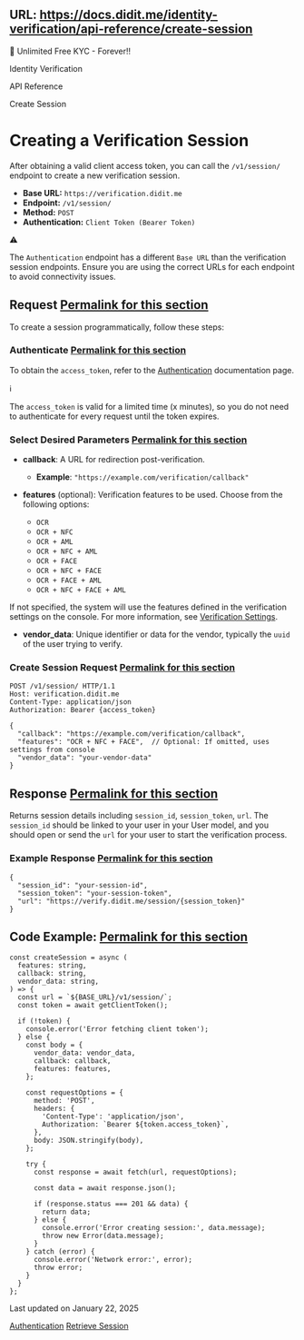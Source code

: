 URL: https://docs.didit.me/identity-verification/api-reference/create-session
---
🎉 Unlimited Free KYC - Forever!!

Identity Verification

API Reference

Create Session

# Creating a Verification Session

After obtaining a valid client access token, you can call the `/v1/session/` endpoint to create a new verification session.

- **Base URL:** `https://verification.didit.me`
- **Endpoint:** `/v1/session/`
- **Method:** `POST`
- **Authentication:** `Client Token (Bearer Token)`

⚠️

The `Authentication` endpoint has a different `Base URL` than the verification
session endpoints. Ensure you are using the correct URLs for each endpoint to
avoid connectivity issues.

## Request [Permalink for this section](https://docs.didit.me/identity-verification/api-reference/create-session\#request)

To create a session programmatically, follow these steps:

### Authenticate [Permalink for this section](https://docs.didit.me/identity-verification/api-reference/create-session\#authenticate)

To obtain the `access_token`, refer to the [Authentication](https://docs.didit.me/identity-verification/api-reference/authentication) documentation page.

ℹ️

The `access_token` is valid for a limited time (x minutes), so you do not need
to authenticate for every request until the token expires.

### Select Desired Parameters [Permalink for this section](https://docs.didit.me/identity-verification/api-reference/create-session\#select-desired-parameters)

- **callback**: A URL for redirection post-verification.
  - **Example**: `"https://example.com/verification/callback"`
- **features** (optional): Verification features to be used. Choose from the following options:


  - `OCR`
  - `OCR + NFC`
  - `OCR + AML`
  - `OCR + NFC + AML`
  - `OCR + FACE`
  - `OCR + NFC + FACE`
  - `OCR + FACE + AML`
  - `OCR + NFC + FACE + AML`

If not specified, the system will use the features defined in the verification settings on the console. For more information, see [Verification Settings](https://docs.didit.me/identity-verification/verification-settings#3-verification-features).

- **vendor\_data**: Unique identifier or data for the vendor, typically the `uuid` of the user trying to verify.


### Create Session Request [Permalink for this section](https://docs.didit.me/identity-verification/api-reference/create-session\#create-session-request)

```nx-border-black nx-border-opacity-[0.04] nx-bg-opacity-[0.03] nx-bg-black nx-break-words nx-rounded-md nx-border nx-py-0.5 nx-px-[.25em] nx-text-[.9em] dark:nx-border-white/10 dark:nx-bg-white/10
POST /v1/session/ HTTP/1.1
Host: verification.didit.me
Content-Type: application/json
Authorization: Bearer {access_token}

{
  "callback": "https://example.com/verification/callback",
  "features": "OCR + NFC + FACE",  // Optional: If omitted, uses settings from console
  "vendor_data": "your-vendor-data"
}
```

## Response [Permalink for this section](https://docs.didit.me/identity-verification/api-reference/create-session\#response)

Returns session details including `session_id`, `session_token`, `url`. The `session_id` should be linked to your user in your User model, and you should open or send the `url` for your user to start the verification process.

### Example Response [Permalink for this section](https://docs.didit.me/identity-verification/api-reference/create-session\#example-response)

```nx-border-black nx-border-opacity-[0.04] nx-bg-opacity-[0.03] nx-bg-black nx-break-words nx-rounded-md nx-border nx-py-0.5 nx-px-[.25em] nx-text-[.9em] dark:nx-border-white/10 dark:nx-bg-white/10
{
  "session_id": "your-session-id",
  "session_token": "your-session-token",
  "url": "https://verify.didit.me/session/{session_token}"
}
```

## Code Example: [Permalink for this section](https://docs.didit.me/identity-verification/api-reference/create-session\#code-example)

```nx-border-black nx-border-opacity-[0.04] nx-bg-opacity-[0.03] nx-bg-black nx-break-words nx-rounded-md nx-border nx-py-0.5 nx-px-[.25em] nx-text-[.9em] dark:nx-border-white/10 dark:nx-bg-white/10
const createSession = async (
  features: string,
  callback: string,
  vendor_data: string,
) => {
  const url = `${BASE_URL}/v1/session/`;
  const token = await getClientToken();

  if (!token) {
    console.error('Error fetching client token');
  } else {
    const body = {
      vendor_data: vendor_data,
      callback: callback,
      features: features,
    };

    const requestOptions = {
      method: 'POST',
      headers: {
        'Content-Type': 'application/json',
        Authorization: `Bearer ${token.access_token}`,
      },
      body: JSON.stringify(body),
    };

    try {
      const response = await fetch(url, requestOptions);

      const data = await response.json();

      if (response.status === 201 && data) {
        return data;
      } else {
        console.error('Error creating session:', data.message);
        throw new Error(data.message);
      }
    } catch (error) {
      console.error('Network error:', error);
      throw error;
    }
  }
};
```

Last updated on January 22, 2025

[Authentication](https://docs.didit.me/identity-verification/api-reference/authentication "Authentication") [Retrieve Session](https://docs.didit.me/identity-verification/api-reference/retrieve-session "Retrieve Session")